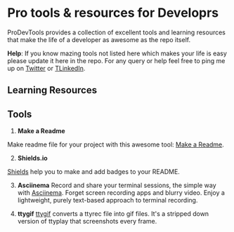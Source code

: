 # Pro tools & resources for Developrs

ProDevTools provides a collection of excellent tools and learning resources that make the life of a developer as awesome as the repo itself.

**Help**: If you know mazing tools not listed here which makes your life is easy please update it here in the repo. For any query or help feel free to ping me up on <a href="https://mobile.twitter.com/jaisarita" target="_blank">Twitter</a> or <a href="https://www.linkedin.com/in/jaisarita/" target="_blank">TLinkedIn</a>.

## Learning Resources

## Tools

1. **Make a Readme**
<!-- <br> -->
Make readme file for your project with this awesome tool: <a href="https://www.makeareadme.com/" target="_blank">Make a Readme</a>.

2. **Shields.io**
<!-- <br> -->
<a href="https://shields.io/" target="_blank">Shields</a> help you to make and add badges to your README.

3. **Asciinema**
Record and share your terminal sessions, the simple way with <a href="https://asciinema.org/" target="_blank">Asciinema</a>. Forget screen recording apps and blurry video. Enjoy a lightweight, purely text-based approach to terminal recording.

4. **ttygif**
<a href="https://github.com/icholy/ttygif" target="_blank">ttygif</a> converts a ttyrec file into gif files. It's a stripped down version of ttyplay that screenshots every frame.